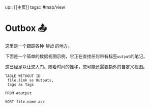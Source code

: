 up:: [[主页]]
tags:: #map/view 

# Outbox 📤
这里是一个跟踪各种 _输出_ 的地方。

下面是一个简单的数据视图示例，它正在查找任何带有标签`output`的笔记。

这已经足以让您入门。随着时间的推移，您可能还需要额外的自定义视图。

```dataview
TABLE WITHOUT ID
 file.link as Outputs,
 tags as Tags
 
FROM #output 

SORT file.name asc
```
